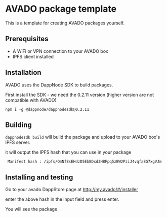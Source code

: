 # AVADO package template

This is a template for creating AVADO packages yourself.

## Prerequisites
 
 - A WiFi or VPN connection to your AVADO box 
 - IPFS client installed

## Installation

AVADO uses the DappNode SDK to build packages.

First install the SDK - we need the 0.2.11 version (higher version are not compatible with AVADO)

`npm i -g @dappnode/dappnodesdk@0.2.11`

## Building

`dappnodesdk build` will build the package and upload to your AVADO box's IPFS server.

it will output the IPFS hash that you can use in your package

` Manifest hash : /ipfs/QmNf8sEHdzD5EbBDxd3HBFpq5zBW2PziJ4vqfa8G7xgVJm`

## Installing and testing 

Go to your avado DappStore page at http://my.avado/#/installer

enter the above hash in the input field and press enter.

You will see the package 



